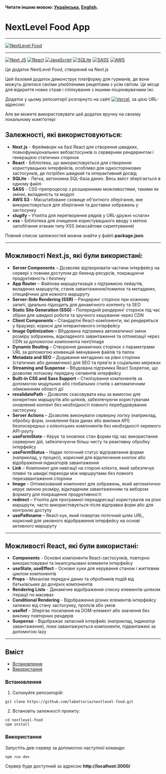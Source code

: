 **Читати іншою мовою: [Українська](README.ukr.md), [English](README.md).**

# NextLevel Food App

---

[![NextLevel Food](https://i.gyazo.com/862ec76025b2de049fd37d5c98ccd97d.gif)](https://gyazo.com/862ec76025b2de049fd37d5c98ccd97d)

---

[![Next JS](https://img.shields.io/badge/Next-black?style=for-the-badge&logo=next.js&logoColor=white)](#)
[![React](https://img.shields.io/badge/react-%2320232a.svg?style=for-the-badge&logo=react&logoColor=%2361DAFB)](#)
[![JavaScript](https://img.shields.io/badge/JavaScript-323330?style=for-the-badge&logo=javascript&logoColor=F7DF1E)](#)
[![SQLite](https://img.shields.io/badge/sqlite-%2307405e.svg?style=for-the-badge&logo=sqlite&logoColor=white)](#)
[![SASS](https://img.shields.io/badge/SASS-hotpink.svg?style=for-the-badge&logo=SASS&logoColor=white)](#)
[![AWS](https://img.shields.io/badge/AWS-%23FF9900.svg?style=for-the-badge&logo=amazon-aws&logoColor=white)](#)

Це додаток NextLevel Food, створений на Next.js

Цей базовий додаток демонструє платформу для гурманів, де вони можуть ділитися своїми улюбленими рецептами з усім світом. Це місце для відкриття нових страв і спілкування з іншими поціновувачами їжі.

Додаток у цьому репозиторії розгорнуто на сайтi [![Vercel](https://img.shields.io/badge/vercel-%23000000.svg?style=for-the-badge&logo=vercel&logoColor=white)](#), за цією URL-адресою:

Але ви можете використовувати цей додаток вручну на своєму локальному комп’ютері

## Залежностi, якi використовуються:

- **Next.js** - Фреймворк на базі React для створення швидких, повнофункціональних вебзастосунків із серверним рендерингом і генерацією статичних сторінок
- **React** - Бібліотека, що використовується для створення користувацьких інтерфейсів, особливо для односторінкових застосунків, де потрібен швидкий та інтерактивний досвід
- **SQLite** - Легка, автономна SQL-база даних. Весь вміст зберігається в одному файлі
- **SASS** - CSS-препроцесор з розширеними можливостями, такими як змінні, вкладеність та модулi
- **AWS S3** - Масштабоване сховище об'єктного зберігання, яке використовується для зберігання та доставки зображень у застосунку
- **slugify** – Утиліта для перетворення рядків у URL-дружні «слаги»
- **xss** – Бібліотека для очищення користувацького вводу з метою запобігання атакам типу XSS (міжсайтове скриптування)

Повний список залежностей можна знайти у файлі **package.json**.

---

## Можливостi Next.js, якi були використані:

- **Server Components** – Дозволяє відтворювати частини інтерфейсу на сервері з повним доступом до бекенд-ресурсів, покращуючи продуктивність і безпеку
- **App Router** – Файлова маршрутизація з підтримкою лейаутів, вкладених маршрутів, станів завантаження/помилок та метаданих, специфічних для кожного маршруту
- **Server-Side Rendering (SSR)** – Рендеринг сторінок при кожному запиті, ідеально підходить для динамічного контенту та SEO
- **Static Site Generation (SSG)** – Попередній рендеринг сторінок під час збірки для швидкої роботи та зручного кешування через CDN
- **Client Components** – Стандартні React-компоненти, які рендеряться у браузері; корисні для інтерактивного інтерфейсу
- **Image Optimization** – Вбудована підтримка автоматичної зміни розміру зображень, відкладеного завантаження та оптимізації через CDN за допомогою компонента next/image
- **Dynamic Routing** – Створення динамічних сторінок з параметрами URL за допомогою конвенцій іменування файлів та папок
- **Metadata and SEO** – Додавання метаданих на рівні сторінки (статичних або динамічних) для SEO та прев’ю в соціальних мережах
- **Streaming and Suspense** – Вбудована підтримка React Suspense, що дозволяє потокову передачу сегментів інтерфейсу
- **Built-in CSS and Sass Support** – Стилізування компонентiв за допомогою модульних або глобальних стилів з автоматичним обмеженням області дії
- **revalidatePath** – Дозволяє скасовувати кеш за вимогою для конкретних маршрутів або шляхів, забезпечуючи користувачам оновлений контент без необхідності повного перебудовування застосунку
- **Server Actions** – Дозволяє виконувати серверну логіку (наприклад, обробку форм, оновлення бази даних або виклики API) безпосередньо з клієнтських компонентів без необхідності окремого API-роуту
- **useFormState** – Керує та оновлює стан форми під час використання серверних дій, забезпечуючи більш чисту та реактивну обробку інтерфейсу
- **useFormStatus** – Надає поточний статус відправлення форми (наприклад, у процесі), корисний для відключення кнопок або відображення індикаторів завантаження
- **Link** – Компонент для навігації на стороні клієнта, який забезпечує плавні та швидкі переходи між маршрутами без повного перезавантаження сторінки
- **Image** – Оптимізований компонент для зображень, який автоматично керує зміною розміру, відкладеним завантаженням та вибором формату для покращення продуктивності
- **redirect** – Утиліта для програмної переадресації користувачів на різні маршрути, часто використовується після відправки форм або для контролю доступу
- **usePathname** – React-хук, який повертає поточний шлях URL, корисний для умовного відображення інтерфейсу на основі активного маршруту

---

## Можливостi React, якi були використані:

- **Components** - Основні компоненти React-застосунків, повторно використовувані та інкапсульовані елементи інтерфейсу
- **useState, useEffect** - Основні хуки для керування станом і життєвим циклом компонентів
- **Props** - Механізм передачі даних та обробників подій від батьківських до дочірніх компонентів
- **Rendering Lists** - Динамічне відображення списку елементів шляхом ітерації по масивах
- **Conditional Rendering** - Відображення різних елементів інтерфейсу залежно від стану застосунку, пропсів або умов
- **useRef** - Зберігає посилання на DOM-елемент або значення без виклику повторних рендерів
- **Suspense** - Відображає запасний інтерфейс (наприклад, індикатор завантаження), поки завантажуються компоненти, підвантажені за допомогою lazy

---

## Вміст

- [Встановлення](#Встановлення)
- [Використання](#Використання)

### Встановлення

1. Склонуйте репозиторій:

```shell
git clone https://github.com/labattaria/nextlevel-food.git
```

2. Встановіть залежності проекту:

```shell
cd nextlevel-food
npm install
```

### Використання

Запустіть дев-сервер за допомогою наступної команди:

```shell
npm run dev
```

Сервер буде доступний за адресою **http://localhost:3000/**
